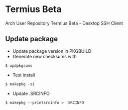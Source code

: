 # Termius Beta
 Arch User Repository Termius Beta - Desktop SSH Client

## Update package

* Update package version in PKGBUILD
* Generate new checksums with

```$ updpkgsums```

* Test install

```$ makepkg -si```

* Update .SRCINFO 

```$ makepkg --printsrcinfo > .SRCINFO```
